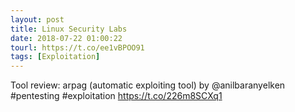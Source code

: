 ```yaml
---
layout: post
title: Linux Security Labs
date: 2018-07-22 01:00:22
tourl: https://t.co/ee1vBPOO91
tags: [Exploitation]
---
```

Tool review: arpag (automatic exploiting tool) by @anilbaranyelken #pentesting #exploitation https://t.co/226m8SCXq1